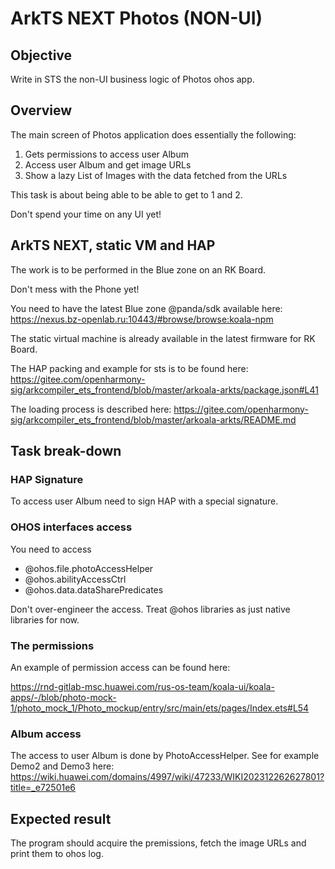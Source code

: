 # ArkTS NEXT Photos (NON-UI)

## Objective

Write in STS the non-UI business logic of Photos ohos app.

## Overview

The main screen of Photos application does essentially the following:
   1. Gets permissions to access user Album
   2. Access user Album and get image URLs
   3. Show a lazy List of Images with the data fetched from the URLs

This task is about being able to be able to get to 1 and 2.

Don't spend your time on any UI yet!

## ArkTS NEXT, static VM and HAP

The work is to be performed in the Blue zone on an RK Board.

Don't mess with the Phone yet!

You need to have the latest Blue zone @panda/sdk available here:
https://nexus.bz-openlab.ru:10443/#browse/browse:koala-npm

The static virtual machine is already available in the latest firmware for RK Board.

The HAP packing and example for sts is to be found here:
https://gitee.com/openharmony-sig/arkcompiler_ets_frontend/blob/master/arkoala-arkts/package.json#L41

The loading process is described here:
https://gitee.com/openharmony-sig/arkcompiler_ets_frontend/blob/master/arkoala-arkts/README.md


## Task break-down

### HAP Signature

To access user Album need to sign HAP with a special signature.

### OHOS interfaces access

You need to access

   * @ohos.file.photoAccessHelper
   * @ohos.abilityAccessCtrl
   * @ohos.data.dataSharePredicates

Don't over-engineer the access.
Treat @ohos libraries as just native libraries for now.

### The permissions

An example of permission access can be found here:

https://rnd-gitlab-msc.huawei.com/rus-os-team/koala-ui/koala-apps/-/blob/photo-mock-1/photo_mock_1/Photo_mockup/entry/src/main/ets/pages/Index.ets#L54


### Album access

The access to user Album is done by PhotoAccessHelper.
See for example Demo2 and Demo3 here:
https://wiki.huawei.com/domains/4997/wiki/47233/WIKI202312262627801?title=_e72501e6


## Expected result

The program should acquire the premissions, fetch the image URLs and print them to ohos log.


